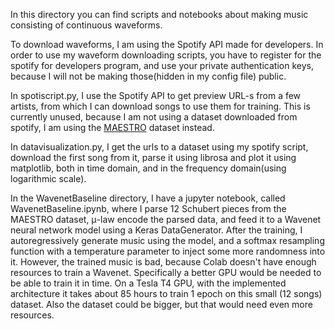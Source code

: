 In this directory you can find scripts and notebooks about making music consisting of continuous waveforms.

To download waveforms, I am using the Spotify API made for developers. In order to use my waveform downloading scripts, you have to register for the spotify for developers program, and use your private authentication keys, because I will not be making those(hidden in my config file) public.

In spotiscript.py, I use the Spotify API to get preview URL-s from a few artists, from which I can download songs to use them for training. This is currently unused, because I am not using a dataset downloaded from spotify, I am using the [MAESTRO](https://magenta.tensorflow.org/datasets/maestro) dataset instead.

In datavisualization.py, I get the urls to a dataset using my spotify script, download the first song from it, parse it using librosa and plot it using matplotlib, both in time domain, and in the frequency domain(using logarithmic scale).

In the WavenetBaseline directory, I have a jupyter notebook, called WavenetBaseline.ipynb, where I parse 12 Schubert pieces from the MAESTRO dataset, μ-law encode the parsed data, and feed it to a Wavenet neural network model using a Keras DataGenerator.
After the training, I autoregressively generate music using the model, and a softmax resampling function with a temperature parameter to inject some more randomness into it.
However, the trained music is bad, because Colab doesn't have enough resources to train a Wavenet. Specifically a better GPU would be needed to be able to train it in time. On a Tesla T4 GPU, with the implemented architecture it takes about 85 hours to train 1 epoch on this small (12 songs) dataset. Also the dataset could be bigger, but that would need even more resources.